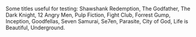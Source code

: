 <p>
Some titles useful for testing: Shawshank Redemption, The Godfather, The Dark Knight,
12 Angry Men, Pulp Fiction, Fight Club, Forrest Gump, Inception, Goodfellas, Seven Samurai,
Se7en, Parasite, City of God, Life is Beautiful, Underground.
</p>